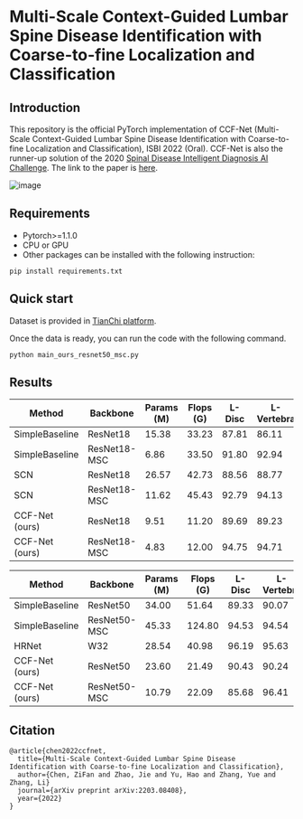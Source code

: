 # Multi-Scale Context-Guided Lumbar Spine Disease Identification with Coarse-to-fine Localization and Classification

## Introduction
This repository is the official PyTorch implementation of CCF-Net (Multi-Scale Context-Guided Lumbar Spine Disease Identification with Coarse-to-fine Localization and Classification), ISBI 2022 (Oral). CCF-Net is also the runner-up solution of the 2020 [Spinal Disease Intelligent Diagnosis AI Challenge](https://tianchi.aliyun.com/competition/entrance/531796/information). The link to the paper is [here](https://arxiv.org/abs/2203.08408).

![image](https://user-images.githubusercontent.com/24490441/158391952-a2841e9a-c8d0-426b-959f-03a92c62e955.png)

## Requirements
- Pytorch>=1.1.0
- CPU or GPU
- Other packages can be installed with the following instruction:
```
pip install requirements.txt
```
## Quick start
Dataset is provided in [TianChi platform](https://tianchi.aliyun.com/dataset/dataDetail?spm=5176.12281978.0.0.51947a4co21Um6&dataId=79463).

Once the data is ready, you can run the code with the following command.
```
python main_ours_resnet50_msc.py
```

## Results
| Method | Backbone | Params (M) | Flops (G) | L-Disc | L-Vertebra | C-Disc | C-Vertebra | Score |
|---|---|---|---|---|---|---|---|---|
| SimpleBaseline | ResNet18 | 15.38 | 33.23 | 87.81 | 86.11 | 89.26 | 71.71 | 70.70 |
| SimpleBaseline | ResNet18-MSC | 6.86 | 33.50 | 91.80 | 92.94 | 88.20 | 74.47 | 75.13 |
| SCN | ResNet18 | 26.57 | 42.73 | 88.56 | 88.77 | 89.26 | 71.18 | 71.18 |
| SCN | ResNet18-MSC | 11.62 | 45.43 | 92.79 | 94.13 | 90.16 | 75.94 | 77.64 | 
| CCF-Net (ours) | ResNet18 | 9.51 | 11.20 | 89.69 | 89.23 | 89.32 | 76.23 | 74.05 | 
| CCF-Net (ours) | ResNet18-MSC | 4.83 | 12.00 | 94.75 | 94.71 | 90.88 | 79.16 | 80.50 |

| Method | Backbone | Params (M) | Flops (G) | L-Disc | L-Vertebra | C-Disc | C-Vertebra | Score |
|---|---|---|---|---|---|---|---|---|
| SimpleBaseline | ResNet50 | 34.00 | 51.64 | 89.33 | 90.07 | 90.21 | 76.06 | 74.59 |
| SimpleBaseline | ResNet50-MSC | 45.33 | 124.80 | 94.53 | 94.54 | 90.56 | 76.06 | 78.77 |
| HRNet | W32 | 28.54 | 40.98 | 96.19 | 95.63 | 89.68 | 78.43 | 80.62 |
| CCF-Net (ours) | ResNet50 | 23.60 | 21.49 | 90.43 | 90.24 | 90.06 | 76.35 | 75.13 |
| CCF-Net (ours) | ResNet50-MSC | 10.79 | 22.09 | 85.68 | 96.41 | 90.59 | 77.46 | 80.64 |

## Citation
```
@article{chen2022ccfnet,
  title={Multi-Scale Context-Guided Lumbar Spine Disease Identification with Coarse-to-fine Localization and Classification},
  author={Chen, ZiFan and Zhao, Jie and Yu, Hao and Zhang, Yue and Zhang, Li}
  journal={arXiv preprint arXiv:2203.08408},
  year={2022}
}
```
